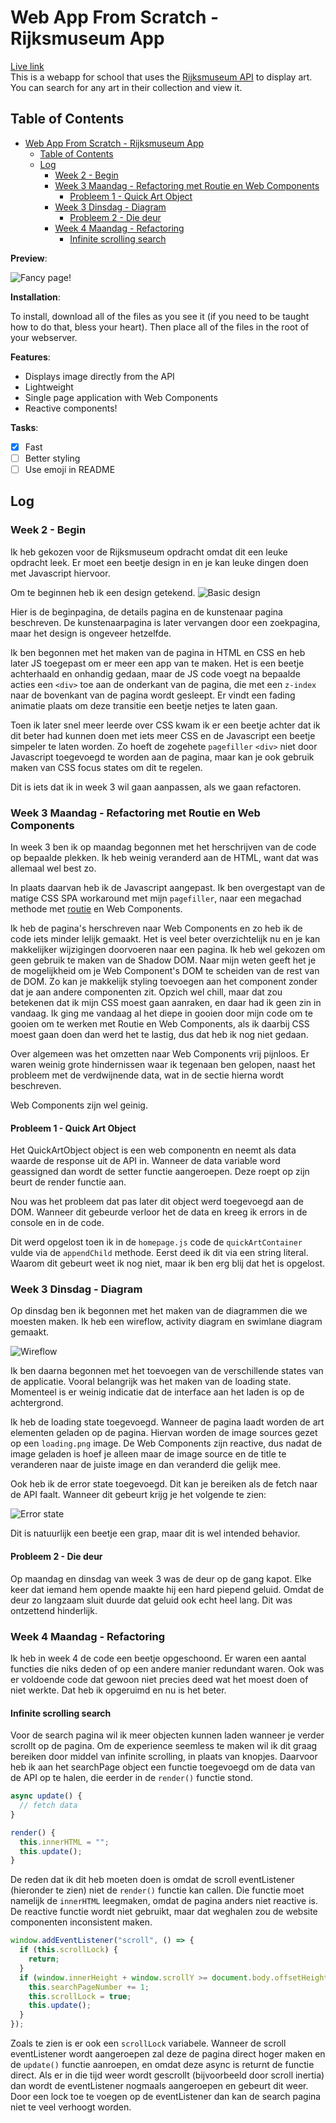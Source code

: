 # Web App From Scratch - Rijksmuseum App

[Live link](https://web.quenten.nl)  
This is a webapp for school that uses the [Rijksmuseum API](https://data.rijksmuseum.nl/object-metadata/api/) to display art.
You can search for any art in their collection and view it.

## Table of Contents

- [Web App From Scratch - Rijksmuseum App](#web-app-from-scratch---rijksmuseum-app)
  - [Table of Contents](#table-of-contents)
  - [Log](#log)
    - [Week 2 - Begin](#week-2---begin)
    - [Week 3 Maandag - Refactoring met Routie en Web Components](#week-3-maandag---refactoring-met-routie-en-web-components)
      - [Probleem 1 - Quick Art Object](#probleem-1---quick-art-object)
    - [Week 3 Dinsdag - Diagram](#week-3-dinsdag---diagram)
      - [Probleem 2 - Die deur](#probleem-2---die-deur)
    - [Week 4 Maandag - Refactoring](#week-4-maandag---refactoring)
      - [Infinite scrolling search](#infinite-scrolling-search)

**Preview**:

![Fancy page!](docs/fancy%20page%20no.png)

**Installation**:

To install, download all of the files as you see it (if you need to be taught how to do that, bless your heart).
Then place all of the files in the root of your webserver.

**Features**:

- Displays image directly from the API
- Lightweight
- Single page application with Web Components
- Reactive components!

**Tasks**:

- [x] Fast
- [ ] Better styling
- [ ] Use emoji in README

## Log

### Week 2 - Begin

Ik heb gekozen voor de Rijksmuseum opdracht omdat dit een leuke opdracht leek.
Er moet een beetje design in en je kan leuke dingen doen met Javascript hiervoor.

Om te beginnen heb ik een design getekend.
![Basic design](docs/design.jpg)

Hier is de beginpagina, de details pagina en de kunstenaar pagina beschreven.
De kunstenaarpagina is later vervangen door een zoekpagina, maar het design is ongeveer hetzelfde.

Ik ben begonnen met het maken van de pagina in HTML en CSS en heb later JS toegepast om er meer een app van te maken.
Het is een beetje achterhaald en onhandig gedaan, maar de JS code voegt na bepaalde acties een `<div>` toe aan de onderkant van de pagina, die met een `z-index` naar de bovenkant van de pagina wordt gesleept.
Er vindt een fading animatie plaats om deze transitie een beetje netjes te laten gaan.

Toen ik later snel meer leerde over CSS kwam ik er een beetje achter dat ik dit beter had kunnen doen met iets meer CSS en de Javascript een beetje simpeler te laten worden.
Zo hoeft de zogehete `pagefiller` `<div>` niet door Javascript toegevoegd te worden aan de pagina, maar kan je ook gebruik maken van CSS focus states om dit te regelen.

Dit is iets dat ik in week 3 wil gaan aanpassen, als we gaan refactoren.

### Week 3 Maandag - Refactoring met Routie en Web Components

In week 3 ben ik op maandag begonnen met het herschrijven van de code op bepaalde plekken.
Ik heb weinig veranderd aan de HTML, want dat was allemaal wel best zo.

In plaats daarvan heb ik de Javascript aangepast.
Ik ben overgestapt van de matige CSS SPA workaround met mijn `pagefiller`, naar een megachad methode met [routie](https://projects.jga.me/routie/#toc0) en Web Components.

Ik heb de pagina's herschreven naar Web Components en zo heb ik de code iets minder lelijk gemaakt.
Het is veel beter overzichtelijk nu en je kan makkelijker wijzigingen doorvoeren naar een pagina.
Ik heb wel gekozen om geen gebruik te maken van de Shadow DOM.
Naar mijn weten geeft het je de mogelijkheid om je Web Component's DOM te scheiden van de rest van de DOM.
Zo kan je makkelijk styling toevoegen aan het component zonder dat je aan andere componenten zit.
Opzich wel chill, maar dat zou betekenen dat ik mijn CSS moest gaan aanraken, en daar had ik geen zin in vandaag.
Ik ging me vandaag al het diepe in gooien door mijn code om te gooien om te werken met Routie en Web Components, als ik daarbij CSS moest gaan doen dan werd het te lastig, dus dat heb ik nog niet gedaan.

Over algemeen was het omzetten naar Web Components vrij pijnloos.
Er waren weinig grote hindernissen waar ik tegenaan ben gelopen, naast het probleem met de verdwijnende data, wat in de sectie hierna wordt beschreven.

Web Components zijn wel geinig.

#### Probleem 1 - Quick Art Object

Het QuickArtObject object is een web componentn en neemt als data waarde de response uit de API in.
Wanneer de data variable word geassigned dan wordt de setter functie aangeroepen.
Deze roept op zijn beurt de render functie aan.

Nou was het probleem dat pas later dit object werd toegevoegd aan de DOM.
Wanneer dit gebeurde verloor het de data en kreeg ik errors in de console en in de code.

Dit werd opgelost toen ik in de `homepage.js` code de `quickArtContainer` vulde via de `appendChild` methode.
Eerst deed ik dit via een string literal.
Waarom dit gebeurt weet ik nog niet, maar ik ben erg blij dat het is opgelost.

### Week 3 Dinsdag - Diagram

Op dinsdag ben ik begonnen met het maken van de diagrammen die we moesten maken.
Ik heb een wireflow, activity diagram en swimlane diagram gemaakt.

![Wireflow](docs/wireflow.jpg)

Ik ben daarna begonnen met het toevoegen van de verschillende states van de applicatie.
Vooral belangrijk was het maken van de loading state.
Momenteel is er weinig indicatie dat de interface aan het laden is op de achtergrond.

Ik heb de loading state toegevoegd.
Wanneer de pagina laadt worden de art elementen geladen op de pagina.
Hiervan worden de image sources gezet op een `loading.png` image.
De Web Components zijn reactive, dus nadat de image geladen is hoef je alleen maar de image source en de title te veranderen naar de juiste image en dan veranderd die gelijk mee.

Ook heb ik de error state toegevoegd.
Dit kan je bereiken als de fetch naar de API faalt.
Wanneer dit gebeurt krijg je het volgende te zien:

![Error state](docs/error%20state.png)

Dit is natuurlijk een beetje een grap, maar dit is wel intended behavior.

#### Probleem 2 - Die deur

Op maandag en dinsdag van week 3 was de deur op de gang kapot.
Elke keer dat iemand hem opende maakte hij een hard piepend geluid.
Omdat de deur zo langzaam sluit duurde dat geluid ook echt heel lang.
Dit was ontzettend hinderlijk.

### Week 4 Maandag - Refactoring

Ik heb in week 4 de code een beetje opgeschoond.
Er waren een aantal functies die niks deden of op een andere manier redundant waren.
Ook was er voldoende code dat gewoon niet precies deed wat het moest doen of niet werkte.
Dat heb ik opgeruimd en nu is het beter.

#### Infinite scrolling search

Voor de search pagina wil ik meer objecten kunnen laden wanneer je verder scrollt op de pagina.
Om de experience seemless te maken wil ik dit graag bereiken door middel van infinite scrolling, in plaats van knopjes.
Daarvoor heb ik aan het searchPage object een functie toegevoegd om de data van de API op te halen, die eerder in de `render()` functie stond.

```js
async update() {
  // fetch data
}

render() {
  this.innerHTML = "";
  this.update();
}
```

De reden dat ik dit heb moeten doen is omdat de scroll eventListener (hieronder te zien) niet de `render()` functie kan callen.
Die functie moet namelijk de `innerHTML` leegmaken, omdat de pagina anders niet reactive is.
De reactive functie wordt niet gebruikt, maar dat weghalen zou de website componenten inconsistent maken.

```js
window.addEventListener("scroll", () => {
  if (this.scrollLock) {
    return;
  }
  if (window.innerHeight + window.scrollY >= document.body.offsetHeight - 100) {
    this.searchPageNumber += 1;
    this.scrollLock = true;
    this.update();
  }
});
```

Zoals te zien is er ook een `scrollLock` variabele.
Wanneer de scroll eventListener wordt aangeroepen zal deze de pagina direct hoger maken en de `update()` functie aanroepen, en omdat deze async is returnt de functie direct.
Als er in die tijd weer wordt gescrollt (bijvoorbeeld door scroll inertia) dan wordt de eventListener nogmaals aangeroepen en gebeurt dit weer.
Door een lock toe te voegen op de eventListener dan kan de search pagina niet te veel verhoogt worden.
